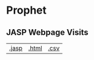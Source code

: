 #  Prophet 



## JASP Webpage Visits 
|  |  |  |
|---|---|---|
|[.jasp](https://github.com/jasp-stats/jasp-data-library/raw/main/JASP%20Webpage%20Visits/JASP%20Webpage%20Visits.jasp) | [.html](https://htmlpreview.github.io/?https://github.com/jasp-stats/jasp-data-library/blob/main/JASP%20Webpage%20Visits/JASP_Webpage_Visits.html) | [.csv](https://raw.githubusercontent.com/jasp-stats/jasp-data-library/main/JASP%20Webpage%20Visits/JASP%20Webpage%20Visits.csv)|